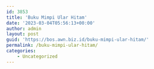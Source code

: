 ```yaml
---
id: 3853
title: 'Buku Mimpi Ular Hitam'
date: '2023-03-04T05:56:13+00:00'
author: admin
layout: post
guid: 'https://bos.awn.biz.id/buku-mimpi-ular-hitam/'
permalink: /buku-mimpi-ular-hitam/
categories:
    - Uncategorized
---
```


